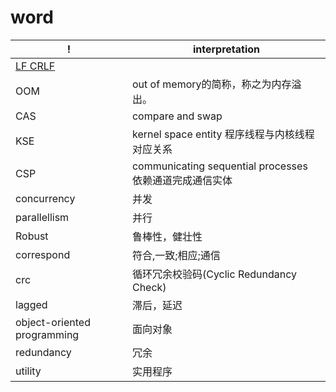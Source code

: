 # word

| !                           | interpretation                            |
| ---                         | ---                                       |
| [LF CRLF](related/lf_crlf.md)
| OOM| out of memory的简称，称之为内存溢出。
| CAS| compare and swap
| KSE| kernel space entity 程序线程与内核线程对应关系
| CSP| communicating sequential processes 依赖通道完成通信实体
| concurrency| 并发
| parallellism| 并行
| Robust| 鲁棒性，健壮性
| correspond                  | 符合,一致;相应;通信                       |
| crc                         | 循环冗余校验码(Cyclic Redundancy Check)   |
| lagged                      | 滞后，延迟                                |
| object-oriented programming | 面向对象                                  |
| redundancy                  | 冗余                                      |
| utility                    | 实用程序                                  |